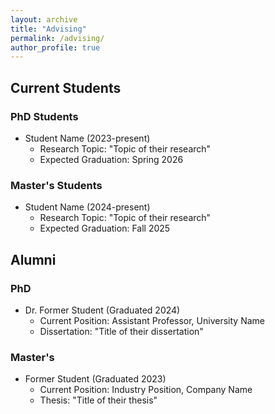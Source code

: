 ```yaml
---
layout: archive
title: "Advising"
permalink: /advising/
author_profile: true
---
```


## Current Students

### PhD Students
- Student Name (2023-present)
  - Research Topic: "Topic of their research"
  - Expected Graduation: Spring 2026

### Master's Students
- Student Name (2024-present)
  - Research Topic: "Topic of their research"
  - Expected Graduation: Fall 2025

## Alumni

### PhD
- Dr. Former Student (Graduated 2024)
  - Current Position: Assistant Professor, University Name
  - Dissertation: "Title of their dissertation"

### Master's
- Former Student (Graduated 2023)
  - Current Position: Industry Position, Company Name
  - Thesis: "Title of their thesis"
